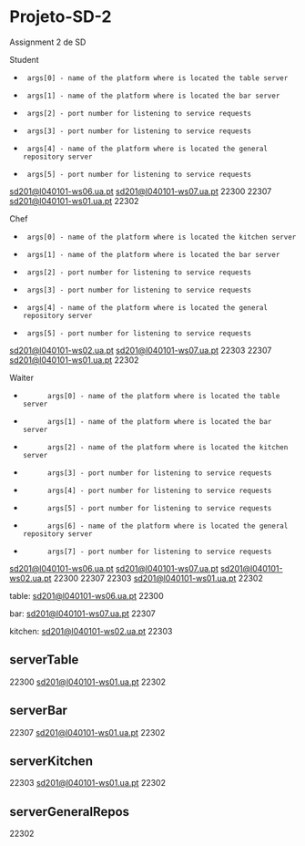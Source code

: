 # Projeto-SD-2
Assignment 2 de SD


Student
*      args[0] - name of the platform where is located the table server 
*      args[1] - name of the platform where is located the bar server 
*      args[2] - port number for listening to service requests 
*      args[3] - port number for listening to service requests
*      args[4] - name of the platform where is located the general repository server 
*      args[5] - port number for listening to service requests

sd201@l040101-ws06.ua.pt sd201@l040101-ws07.ua.pt 22300 22307 sd201@l040101-ws01.ua.pt 22302

Chef
*      args[0] - name of the platform where is located the kitchen server 
*      args[1] - name of the platform where is located the bar server 
*      args[2] - port number for listening to service requests 
*      args[3] - port number for listening to service requests 
*      args[4] - name of the platform where is located the general repository server 
*      args[5] - port number for listening to service requests

sd201@l040101-ws02.ua.pt sd201@l040101-ws07.ua.pt 22303 22307 sd201@l040101-ws01.ua.pt 22302

Waiter
*           args[0] - name of the platform where is located the table server 
*           args[1] - name of the platform where is located the bar server 
*           args[2] - name of the platform where is located the kitchen server 
*           args[3] - port number for listening to service requests 
*           args[4] - port number for listening to service requests
*           args[5] - port number for listening to service requests 
*           args[6] - name of the platform where is located the general repository server 
*           args[7] - port number for listening to service requests

sd201@l040101-ws06.ua.pt sd201@l040101-ws07.ua.pt sd201@l040101-ws02.ua.pt 22300 22307 22303 sd201@l040101-ws01.ua.pt 22302

table: sd201@l040101-ws06.ua.pt 22300

bar: sd201@l040101-ws07.ua.pt 22307

kitchen: sd201@l040101-ws02.ua.pt 22303


## serverTable
22300 sd201@l040101-ws01.ua.pt 22302

## serverBar
22307 sd201@l040101-ws01.ua.pt 22302

## serverKitchen
22303 sd201@l040101-ws01.ua.pt 22302

## serverGeneralRepos
22302
